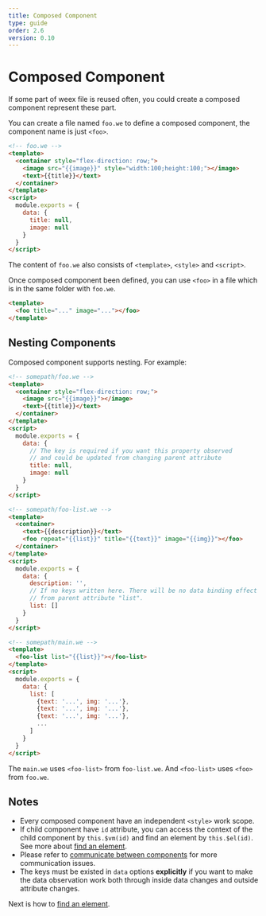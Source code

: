 ```yaml
---
title: Composed Component
type: guide
order: 2.6
version: 0.10
---
```


# Composed Component

If some part of weex file is reused often, you could create a composed component represent these part.

You can create a file named `foo.we` to define a composed component, the component name is just `<foo>`.

```html
<!-- foo.we -->
<template>
  <container style="flex-direction: row;">
    <image src="{{image}}" style="width:100;height:100;"></image>
    <text>{{title}}</text>
  </container>
</template>
<script>
  module.exports = {
    data: {
      title: null,
      image: null
    }
  }
</script>
```

The content of `foo.we` also consists of `<template>`, `<style>` and `<script>`.

Once composed component been defined, you can use `<foo>` in a file which is in the same folder with `foo.we`.

```html
<template>
  <foo title="..." image="..."></foo>
</template>
```

## Nesting Components

Composed component supports nesting. For example:

```html
<!-- somepath/foo.we -->
<template>
  <container style="flex-direction: row;">
    <image src="{{image}}"></image>
    <text>{{title}}</text>
  </container>
</template>
<script>
  module.exports = {
    data: {
      // The key is required if you want this property observed
      // and could be updated from changing parent attribute
      title: null,
      image: null
    }
  }
</script>
```

```html
<!-- somepath/foo-list.we -->
<template>
  <container>
    <text>{{description}}</text>
    <foo repeat="{{list}}" title="{{text}}" image="{{img}}"></foo>
  </container>
</template>
<script>
  module.exports = {
    data: {
      description: '',
      // If no keys written here. There will be no data binding effect
      // from parent attribute "list".
      list: []
    }
  }
</script>
```

```html
<!-- somepath/main.we -->
<template>
  <foo-list list="{{list}}"></foo-list>
</template>
<script>
  module.exports = {
    data: {
      list: [
        {text: '...', img: '...'},
        {text: '...', img: '...'},
        {text: '...', img: '...'},
        ...
      ]
    }
  }
</script>
```

The `main.we` uses `<foo-list>` from `foo-list.we`. And `<foo-list>` uses `<foo>` from `foo.we`.

## Notes

- Every composed component have an independent `<style>` work scope.
- If child component have `id` attribute, you can access the context of the child component by `this.$vm(id)` and find an element by `this.$el(id)`. See more about [find an element](./id.html).
- Please refer to [communicate between components](./comm.html) for more communication issues.
- The keys must be existed in `data` options **explicitly** if you want to make the data observation work both through inside data changes and outside attribute changes.

Next is how to [find an element](./id.html).

